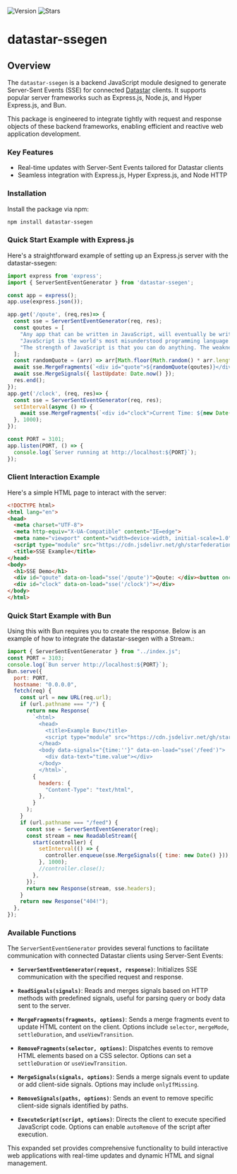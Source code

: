 ![Version](https://img.shields.io/github/package-json/v/jmcudd/datastar-ssegen?filename=package.json)
![Stars](https://img.shields.io/github/stars/jmcudd/datastar-ssegen?style=flat)

# datastar-ssegen

## Overview

The `datastar-ssegen` is a backend JavaScript module designed to generate Server-Sent Events (SSE) for connected [Datastar](https://data-star.dev/) clients. It supports popular server frameworks such as Express.js, Node.js, and Hyper Express.js, and Bun.

This package is engineered to integrate tightly with request and response objects of these backend frameworks, enabling efficient and reactive web application development.

### Key Features

- Real-time updates with Server-Sent Events tailored for Datastar clients
- Seamless integration with Express.js, Hyper Express.js, and Node HTTP

### Installation

Install the package via npm:

```bash
npm install datastar-ssegen
```

### Quick Start Example with Express.js

Here's a straightforward example of setting up an Express.js server with the datastar-ssegen:

```javascript
import express from 'express';
import { ServerSentEventGenerator } from 'datastar-ssegen';

const app = express();
app.use(express.json());

app.get('/qoute', (req,res)=> {
  const sse = ServerSentEventGenerator(req, res);
  const qoutes = [
    "Any app that can be written in JavaScript, will eventually be written in JavaScript. - Jeff Atwood",
    "JavaScript is the world's most misunderstood programming language. - Douglas Crockford",
    "The strength of JavaScript is that you can do anything. The weakness is that you will. - Reg Braithwaite",
  ];
  const randomQuote = (arr) => arr[Math.floor(Math.random() * arr.length)];
  await sse.MergeFragments(`<div id="quote">${randomQuote(qoutes)}</div>`);
  await sse.MergeSignals({ lastUpdate: Date.now() });
  res.end();
});
app.get('/clock', (req, res)=> {
  const sse = ServerSentEventGenerator(req, res);
  setInterval(async () => {
    await sse.MergeFragments(`<div id="clock">Current Time: ${new Date()}</div>`);
  }, 1000);
});

const PORT = 3101;
app.listen(PORT, () => {
  console.log(`Server running at http://localhost:${PORT}`);
});
```

### Client Interaction Example

Here's a simple HTML page to interact with the server:

```html
<!DOCTYPE html>
<html lang="en">
<head>
  <meta charset="UTF-8">
  <meta http-equiv="X-UA-Compatible" content="IE=edge">
  <meta name="viewport" content="width=device-width, initial-scale=1.0">
  <script type="module" src="https://cdn.jsdelivr.net/gh/starfederation/datastar/bundles/datastar.js"></script>
  <title>SSE Example</title>
</head>
<body>
  <h1>SSE Demo</h1>
  <div id="qoute" data-on-load="sse('/qoute')">Qoute: </div><button onclick="sse('/qoute')">Get New Qoute</button>
  <div id="clock" data-on-load="sse('/clock')"></div>
</body>
</html>
```


### Quick Start Example with Bun 

Using this with Bun requires you to create the response. Below is an example of how to integrate the datastar-ssegen with a Stream.:

```javascript
import { ServerSentEventGenerator } from "../index.js";
const PORT = 3103;
console.log(`Bun server http://localhost:${PORT}`);
Bun.serve({
  port: PORT,
  hostname: "0.0.0.0",
  fetch(req) {
    const url = new URL(req.url);
    if (url.pathname === "/") {
      return new Response(
        `<html>
          <head>
            <title>Example Bun</title>
            <script type="module" src="https://cdn.jsdelivr.net/gh/starfederation/datastar/bundles/datastar.js"></script>
          </head>
          <body data-signals="{time:''}" data-on-load="sse('/feed')">
            <div data-text="time.value"></div>
          </body>
          </html>`,
        {
          headers: {
            "Content-Type": "text/html",
          },
        }
      );
    }
    if (url.pathname === "/feed") {
      const sse = ServerSentEventGenerator(req);
      const stream = new ReadableStream({
        start(controller) {
          setInterval(() => {
            controller.enqueue(sse.MergeSignals({ time: new Date() }));
          }, 1000);
          //controller.close();
        },
      });
      return new Response(stream, sse.headers);
    }
    return new Response("404!");
  },
});
```

### Available Functions

The `ServerSentEventGenerator` provides several functions to facilitate communication with connected Datastar clients using Server-Sent Events:

- **`ServerSentEventGenerator(request, response)`**: Initializes SSE communication with the specified request and response.

- **`ReadSignals(signals)`**: Reads and merges signals based on HTTP methods with predefined signals, useful for parsing query or body data sent to the server.

- **`MergeFragments(fragments, options)`**: Sends a merge fragments event to update HTML content on the client. Options include `selector`, `mergeMode`, `settleDuration`, and `useViewTransition`.

- **`RemoveFragments(selector, options)`**: Dispatches events to remove HTML elements based on a CSS selector. Options can set a `settleDuration` or `useViewTransition`.

- **`MergeSignals(signals, options)`**: Sends a merge signals event to update or add client-side signals. Options may include `onlyIfMissing`.

- **`RemoveSignals(paths, options)`**: Sends an event to remove specific client-side signals identified by paths.

- **`ExecuteScript(script, options)`**: Directs the client to execute specified JavaScript code. Options can enable `autoRemove` of the script after execution.

This expanded set provides comprehensive functionality to build interactive web applications with real-time updates and dynamic HTML and signal management.
